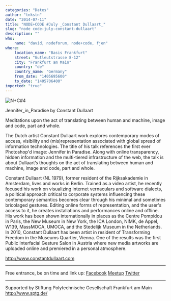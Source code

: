 ```yaml
---
categories: "Dates"
author: "tnkstn"
date: "2014-07-11"
title: "NODE+CODE #July _Constant Dullaart_"
slug: "node code-july-constant-dullaart"
description: ""
who: 
    name: "david, nodeforum, node+code, fjen"
where: 
    location_name: "Basis Frankfurt"
    street: "Gutleutstrasse 8-12"
    city: "Frankfurt am Main"
    country: "de"
    country_name: "Germany"
    from_date: "1405695600"
    to_date: "1405706400"
imported: "true"
---
```



![N+C#4](nc4.jpg) 


Jennifer_in_Paradise by Constant Dullaart

Meditations upon the act of translating between human and machine, image and code, part and whole.

The Dutch artist Constant Dullaart work explores contemporary modes of access, visibility and (mis)representation associated with global spread of information technologies. The title of his talk references the first ever Photoshop'd image: Jennifer in Paradise. Along with online transparency, hidden information and the multi-tiered infrastructure of the web, the talk is about Dullaart’s thoughts on the act of translating between human and machine, image and code, part and whole.

Constant Dullaart (NL 1979), former resident of the Rijksakademie in Amsterdam, lives and works in Berlin. Trained as a video artist, he recently focused his work on visualizing internet vernaculars and software dialects, a political approach critical to corporate systems influencing these contemporary semantics becomes clear through his minimal and sometimes bricolaged gestures. Editing online forms of representation, and the user's access to it, he creates installations and performances online and offline. His work has been shown internationally in places as the Centre Pompidou in Paris, the New Museum in New York, the ICA London, NIMK, de Appel, W139, MassMOCA, UMOCA, and the Stedelijk Museum in the Netherlands. In 2010, Constant Dullaart has been artist in resident of Transforming Freedom in the Museums Quartier, Vienna. One of the results was the first Public Interfacial Gesture Salon in Austria where new media artworks are uploaded online and premiered in a personal atmosphere.


<http://www.constantdullaart.com>

---

Free entrance, be on time and link up:
[Facebook](https://www.facebook.com/events/635163583227693/) [Meetup](http://www.meetup.com/NODE-CODE-Frankfurt/events/187090722/) [Twitter](https://twitter.com/p5v4ffm)

---

Supported by
Stiftung Polytechnische Gesellschaft Frankfurt am Main
http://www.sptg.de/